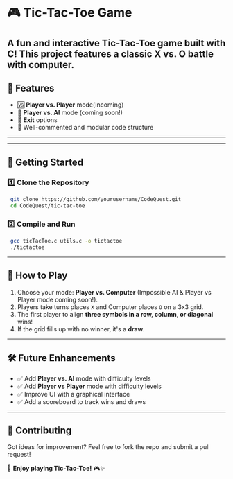 # 🎮 Tic-Tac-Toe Game

A fun and interactive Tic-Tac-Toe game built with C! 
This project features a classic X vs. O battle with computer.
---

## 📌 Features
- 🆚 **Player vs. Player** mode(Incoming)
- 🧠 **Player vs. AI** mode (coming soon!)
- 🔄 **Exit** options
- 📜 Well-commented and modular code structure

---

---

## 🚀 Getting Started
### 1️⃣ Clone the Repository
```sh
 git clone https://github.com/yourusername/CodeQuest.git
 cd CodeQuest/tic-tac-toe
```
### 2️⃣ Compile and Run
```sh
 gcc ticTacToe.c utils.c -o tictactoe
 ./tictactoe
```

---

## 🎯 How to Play
1. Choose your mode: **Player vs. Computer** (Impossible AI & Player vs Player mode coming soon!).
2. Players take turns places `X` and Computer places `O` on a 3x3 grid.
3. The first player to align **three symbols in a row, column, or diagonal** wins!
4. If the grid fills up with no winner, it's a **draw**.

---

## 🛠 Future Enhancements
- ✅ Add **Player vs. AI** mode with difficulty levels
- ✅ Add **Player vs Player** mode with difficulty levels
- ✅ Improve UI with a graphical interface
- ✅ Add a scoreboard to track wins and draws

---

## 🤝 Contributing
Got ideas for improvement? Feel free to fork the repo and submit a pull request!

📌 **Enjoy playing Tic-Tac-Toe!** 🎮✨
